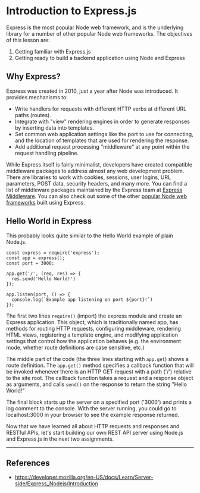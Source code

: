 # Introduction to Express.js
Express is the most popular Node web framework, and is the underlying library for a number of other popular Node web frameworks. The objectives of this lesson are:
1. Getting familiar with Express.js
2. Getting ready to build a backend application using Node and Express

## Why Express?

Express was created in 2010, just a year after Node was introduced. It provides mechanisms to:
- Write handlers for requests with different HTTP verbs at different URL paths (routes).
- Integrate with "view" rendering engines in order to generate responses by inserting data into templates.
- Set common web application settings like the port to use for connecting, and the location of templates that are used for rendering the response.
- Add additional request processing "middleware" at any point within the request handling pipeline.

While Express itself is fairly minimalist, developers have created compatible middleware packages to address almost any web development problem. There are libraries to work with cookies, sessions, user logins, URL parameters, POST data, security headers, and many more. You can find a list of middleware packages maintained by the Express team at [Express Middleware](https://expressjs.com/en/resources/middleware.html). You can also check out some of the other [popular Node web frameworks](https://expressjs.com/en/resources/frameworks.html) built using Express.

## Hello World in Express

This probably looks quite similar to the Hello World example of plain Node.js.

```
const express = require('express');
const app = express();
const port = 3000;

app.get('/', (req, res) => {
  res.send('Hello World!')
});

app.listen(port, () => {
  console.log(`Example app listening on port ${port}!`)
});
```

The first two lines `require()` (import) the express module and create an Express application. This object, which is traditionally named app, has methods for routing HTTP requests, configuring middleware, rendering HTML views, registering a template engine, and modifying application settings that control how the application behaves (e.g. the environment mode, whether route definitions are case sensitive, etc.)

The middle part of the code (the three lines starting with `app.get`) shows a route definition. The `app.get()` method specifies a callback function that will be invoked whenever there is an HTTP GET request with a path ('/') relative to the site root. The callback function takes a request and a response object as arguments, and calls `send()` on the response to return the string "Hello World!"

The final block starts up the server on a specified port ('3000') and prints a log comment to the console. With the server running, you could go to localhost:3000 in your browser to see the example response returned.

Now that we have learned all about HTTP requests and responses and RESTful APIs, let's start building our own REST API server using Node.js and Express.js in the next two assignments.

---
## References
- https://developer.mozilla.org/en-US/docs/Learn/Server-side/Express_Nodejs/Introduction